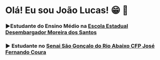 # Olá! Eu sou João Lucas! :grin: :bust_in_silhouette:

### :arrow_forward:Estudante do Ensino Médio na [Escola Estadual Desembargador Moreira dos Santos](https://goo.gl/maps/R9KV26XXheDX1Fdw9) 
### :arrow_forward: Estudante no [Senai São Gonçalo do Rio Abaixo CFP José Fernando Coura](https://goo.gl/maps/r7xcXAuoZVSwBhbV9)